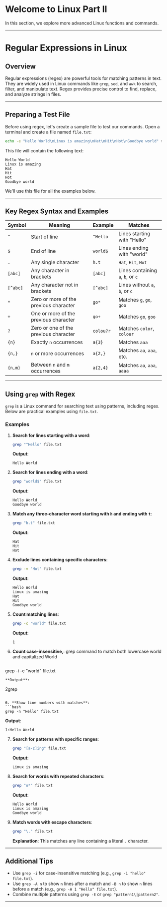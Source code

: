 # Welcome to Linux Part II

In this section, we explore more advanced Linux functions and commands.

---

# Regular Expressions in Linux

## Overview
Regular expressions (regex) are powerful tools for matching patterns in text. They are widely used in Linux commands like `grep`, `sed`, and `awk` to search, filter, and manipulate text. Regex provides precise control to find, replace, and analyze strings in files.

---

## Preparing a Test File
Before using regex, let's create a sample file to test our commands. Open a terminal and create a file named `file.txt`:

```bash
echo -e "Hello World\nLinux is amazing\nHat\nHit\nHot\nGoodbye world" > file.txt
```

This file will contain the following text:

```
Hello World
Linux is amazing
Hat
Hit
Hot
Goodbye world
```

We'll use this file for all the examples below.

---

## Key Regex Syntax and Examples

| Symbol   | Meaning                                | Example         | Matches                                   |
| -------- | -------------------------------------- | --------------- | ----------------------------------------- |
| `^`      | Start of line                          | `^Hello`        | Lines starting with "Hello"             |
| `$`      | End of line                            | `world$`        | Lines ending with "world"               |
| `.`      | Any single character                   | `h.t`           | `Hat`, `Hit`, `Hot`                      |
| `[abc]`  | Any character in brackets              | `[abc]`         | Lines containing `a`, `b`, or `c`        |
| `[^abc]` | Any character not in brackets          | `[^abc]`        | Lines without `a`, `b`, or `c`           |
| `*`      | Zero or more of the previous character | `go*`           | Matches `g`, `go`, `goo`                 |
| `+`      | One or more of the previous character  | `go+`           | Matches `go`, `goo`                      |
| `?`      | Zero or one of the previous character  | `colou?r`       | Matches `color`, `colour`                |
| `{n}`    | Exactly `n` occurrences                | `a{3}`          | Matches `aaa`                            |
| `{n,}`   | `n` or more occurrences                | `a{2,}`         | Matches `aa`, `aaa`, etc.                |
| `{n,m}`  | Between `n` and `m` occurrences        | `a{2,4}`        | Matches `aa`, `aaa`, `aaaa`              |

---

## Using `grep` with Regex

`grep` is a Linux command for searching text using patterns, including regex. Below are practical examples using `file.txt`.

### Examples

1. **Search for lines starting with a word**:
   ```bash
   grep "^Hello" file.txt
   ```
   **Output**:
   ```
   Hello World
   ```

2. **Search for lines ending with a word**:
   ```bash
   grep "world$" file.txt
   ```
   **Output**:
   ```
   Hello World
   Goodbye world
   ```

3. **Match any three-character word starting with `h` and ending with `t`**:
   ```bash
   grep "h.t" file.txt
   ```
   **Output**:
   ```
   Hat
   Hit
   Hot
   ```

4. **Exclude lines containing specific characters**:
   ```bash
   grep -v "Hot" file.txt
   ```
   **Output**:
   ```
   Hello World
   Linux is amazing
   Hat
   Hit
   Goodbye world
   ```

5. **Count matching lines**:
   ```bash
   grep -c "world" file.txt
   ```
   **Output**:
   ```
   1
   ```

5. **Count  case-insensitive,**:
grep command to match both lowercase world and capitalized World
   ```bash
  grep -i -c "world" file.txt
   ```
   **Output**:
   ```
   2grep 
   ```

6. **Show line numbers with matches**:
   ```bash
   grep -n "Hello" file.txt
   ```
   **Output**:
   ```
   1:Hello World
   ```

7. **Search for patterns with specific ranges**:
   ```bash
   grep "[a-z]ing" file.txt
   ```
   **Output**:
   ```
   Linux is amazing
   ```

8. **Search for words with repeated characters**:
   ```bash
   grep "o*" file.txt
   ```
   **Output**:
   ```
   Hello World
   Linux is amazing
   Goodbye world
   ```

9. **Match words with escape characters**:
   ```bash
   grep "\." file.txt
   ```
   **Explanation**: This matches any line containing a literal `.` character.

---

## Additional Tips

- Use `grep -i` for case-insensitive matching (e.g., `grep -i "hello" file.txt`).
- Use `grep -A n` to show `n` lines after a match and `-B n` to show `n` lines before a match (e.g., `grep -A 1 "Hello" file.txt`).
- Combine multiple patterns using `grep -E` or `grep "pattern1\|pattern2"`.

---

